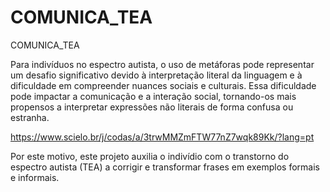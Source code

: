 # COMUNICA_TEA

COMUNICA_TEA

Para indivíduos no espectro autista, o uso de metáforas pode representar um desafio significativo devido à interpretação literal da linguagem e à dificuldade em compreender nuances sociais e culturais. Essa dificuldade pode impactar a comunicação e a interação social, tornando-os mais propensos a interpretar expressões não literais de forma confusa ou estranha.

https://www.scielo.br/j/codas/a/3trwMMZmFTW77nZ7wqk89Kk/?lang=pt

Por este motivo, este projeto auxilia o indivídio com o transtorno do espectro autista (TEA) a corrigir e transformar frases em exemplos formais e informais.
